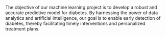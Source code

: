 The objective of our machine learning project is to develop a robust and accurate predictive model for diabetes. By harnessing the power of data analytics and artificial intelligence, our goal is to enable early detection of diabetes, thereby facilitating timely interventions and personalized treatment plans.
